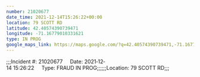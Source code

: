 ```yaml
---
number: 21020677
date_time: 2021-12-14T15:26:22+00:00
location: 79 SCOTT RD
latitude: 42.40574390739471
longitude: -71.16779010331621
type: IN PROG
google_maps_link: https://maps.google.com/?q=42.40574390739471,-71.16779010331621
---
```


;;;Incident #: 21020677     Date: 2021‐12‐14 15:26:22     Type: FRAUD IN PROG;;;;;;Location: 79 SCOTT RD;;;
